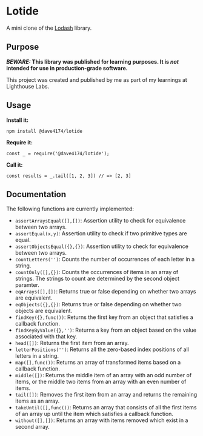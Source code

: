 # Lotide

A mini clone of the [Lodash](https://lodash.com) library.

## Purpose

**_BEWARE:_ This library was published for learning purposes. It is _not_ intended for use in production-grade software.**

This project was created and published by me as part of my learnings at Lighthouse Labs. 

## Usage

**Install it:**

`npm install @dave4174/lotide`

**Require it:**

`const _ = require('@dave4174/lotide');`

**Call it:**

`const results = _.tail([1, 2, 3]) // => [2, 3]`

## Documentation

The following functions are currently implemented:

* `assertArraysEqual([],[])`: Assertion utility to check for equivalence between two arrays.
* `assertEqual(x,y)`: Assertion utility to check if two primitive types are equal.
* `assertObjectsEqual({},{})`: Assertion utility to check for equivalence between two arrays.
* `countLetters('')`: Counts the number of occurrences of each letter in a string.
* `countOnly([],{})`: Counts the occurrences of items in an array of strings. The strings to count are determined by the second object paramter.
* `eqArrays([],[])`: Returns true or false depending on whether two arrays are equivalent.
* `eqObjects({},{})`: Returns true or false depending on whether two objects are equivalent.
* `findKey({},func())`: Returns the first key from an object that satisfies a callback function.
* `findKeyByValue({},'')`: Returns a key from an object based on the value associated with that key.
* `head([])`: Returns the first item from an array.
* `letterPositions('')`: Returns all the zero-based index positions of all letters in a string.
* `map([],func())`: Returns an array of transformed items based on a callback function.
* `middle([])`: Returns the middle item of an array with an odd number of items, or the middle two items from an array with an even number of items.
* `tail([])`: Removes the first item from an array and returns the remaining items as an array.
* `takeUntil([],func())`: Returns an array that consists of all the first items of an array up until the item which satisfies a callback function.
* `without([],[])`: Returns an array with items removed which exist in a second array.